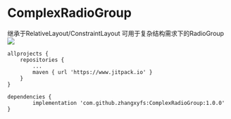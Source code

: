 # ComplexRadioGroup 
继承于RelativeLayout/ConstraintLayout 可用于复杂结构需求下的RadioGroup
[![](https://www.jitpack.io/v/zhangxyfs/ComplexRadioGroup.svg)](https://www.jitpack.io/#zhangxyfs/ComplexRadioGroup)  

```
allprojects {  
	repositories {  
		...  
		maven { url 'https://www.jitpack.io' }  
	}  
}  

dependencies {  
       	implementation 'com.github.zhangxyfs:ComplexRadioGroup:1.0.0'  
}  
```
